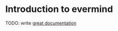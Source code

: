 # Introduction to evermind

TODO: write [great documentation](http://jacobian.org/writing/what-to-write/)

